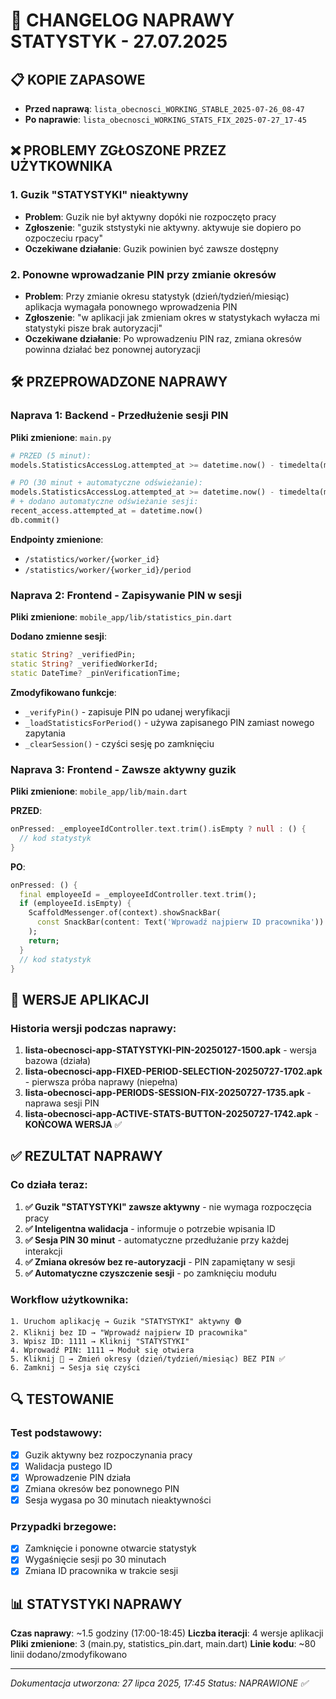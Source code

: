 # 🔧 CHANGELOG NAPRAWY STATYSTYK - 27.07.2025

## 📋 KOPIE ZAPASOWE
- **Przed naprawą**: `lista_obecnosci_WORKING_STABLE_2025-07-26_08-47`
- **Po naprawie**: `lista_obecnosci_WORKING_STATS_FIX_2025-07-27_17-45`

## ❌ PROBLEMY ZGŁOSZONE PRZEZ UŻYTKOWNIKA

### 1. **Guzik "STATYSTYKI" nieaktywny**
- **Problem**: Guzik nie był aktywny dopóki nie rozpoczęto pracy
- **Zgłoszenie**: "guzik ststystyki nie aktywny. aktywuje sie dopiero po ozpoczeciu rpacy"
- **Oczekiwane działanie**: Guzik powinien być zawsze dostępny

### 2. **Ponowne wprowadzanie PIN przy zmianie okresów**
- **Problem**: Przy zmianie okresu statystyk (dzień/tydzień/miesiąc) aplikacja wymagała ponownego wprowadzenia PIN
- **Zgłoszenie**: "w aplikacji jak zmieniam okres w statystykach wyłacza mi statystyki pisze brak autoryzacji"
- **Oczekiwane działanie**: Po wprowadzeniu PIN raz, zmiana okresów powinna działać bez ponownej autoryzacji

## 🛠️ PRZEPROWADZONE NAPRAWY

### Naprava 1: Backend - Przedłużenie sesji PIN
**Pliki zmienione**: `main.py`
```python
# PRZED (5 minut):
models.StatisticsAccessLog.attempted_at >= datetime.now() - timedelta(minutes=5)

# PO (30 minut + automatyczne odświeżanie):
models.StatisticsAccessLog.attempted_at >= datetime.now() - timedelta(minutes=30)
# + dodano automatyczne odświeżanie sesji:
recent_access.attempted_at = datetime.now()
db.commit()
```

**Endpointy zmienione**:
- `/statistics/worker/{worker_id}` 
- `/statistics/worker/{worker_id}/period`

### Naprava 2: Frontend - Zapisywanie PIN w sesji
**Pliki zmienione**: `mobile_app/lib/statistics_pin.dart`

**Dodano zmienne sesji**:
```dart
static String? _verifiedPin;
static String? _verifiedWorkerId; 
static DateTime? _pinVerificationTime;
```

**Zmodyfikowano funkcje**:
- `_verifyPin()` - zapisuje PIN po udanej weryfikacji
- `_loadStatisticsForPeriod()` - używa zapisanego PIN zamiast nowego zapytania
- `_clearSession()` - czyści sesję po zamknięciu

### Naprava 3: Frontend - Zawsze aktywny guzik
**Pliki zmienione**: `mobile_app/lib/main.dart`

**PRZED**:
```dart
onPressed: _employeeIdController.text.trim().isEmpty ? null : () {
  // kod statystyk
}
```

**PO**:
```dart
onPressed: () {
  final employeeId = _employeeIdController.text.trim();
  if (employeeId.isEmpty) {
    ScaffoldMessenger.of(context).showSnackBar(
      const SnackBar(content: Text('Wprowadź najpierw ID pracownika'))
    );
    return;
  }
  // kod statystyk
}
```

## 📱 WERSJE APLIKACJI

### Historia wersji podczas naprawy:
1. **lista-obecnosci-app-STATYSTYKI-PIN-20250127-1500.apk** - wersja bazowa (działa)
2. **lista-obecnosci-app-FIXED-PERIOD-SELECTION-20250727-1702.apk** - pierwsza próba naprawy (niepełna)
3. **lista-obecnosci-app-PERIODS-SESSION-FIX-20250727-1735.apk** - naprawa sesji PIN
4. **lista-obecnosci-app-ACTIVE-STATS-BUTTON-20250727-1742.apk** - **KOŃCOWA WERSJA** ✅

## ✅ REZULTAT NAPRAWY

### Co działa teraz:
1. **✅ Guzik "STATYSTYKI" zawsze aktywny** - nie wymaga rozpoczęcia pracy
2. **✅ Inteligentna walidacja** - informuje o potrzebie wpisania ID
3. **✅ Sesja PIN 30 minut** - automatyczne przedłużanie przy każdej interakcji
4. **✅ Zmiana okresów bez re-autoryzacji** - PIN zapamiętany w sesji
5. **✅ Automatyczne czyszczenie sesji** - po zamknięciu modułu

### Workflow użytkownika:
```
1. Uruchom aplikację → Guzik "STATYSTYKI" aktywny 🟢
2. Kliknij bez ID → "Wprowadź najpierw ID pracownika" 
3. Wpisz ID: 1111 → Kliknij "STATYSTYKI"
4. Wprowadź PIN: 1111 → Moduł się otwiera
5. Kliknij 📅 → Zmień okresy (dzień/tydzień/miesiąc) BEZ PIN ✅
6. Zamknij → Sesja się czyści
```

## 🔍 TESTOWANIE

### Test podstawowy:
- [x] Guzik aktywny bez rozpoczynania pracy
- [x] Walidacja pustego ID
- [x] Wprowadzenie PIN działa
- [x] Zmiana okresów bez ponownego PIN
- [x] Sesja wygasa po 30 minutach nieaktywności

### Przypadki brzegowe:
- [x] Zamknięcie i ponowne otwarcie statystyk
- [x] Wygaśnięcie sesji po 30 minutach
- [x] Zmiana ID pracownika w trakcie sesji

## 📊 STATYSTYKI NAPRAWY

**Czas naprawy**: ~1.5 godziny (17:00-18:45)
**Liczba iteracji**: 4 wersje aplikacji
**Pliki zmienione**: 3 (main.py, statistics_pin.dart, main.dart)
**Linie kodu**: ~80 linii dodano/zmodyfikowano

---
*Dokumentacja utworzona: 27 lipca 2025, 17:45*
*Status: NAPRAWIONE ✅*
